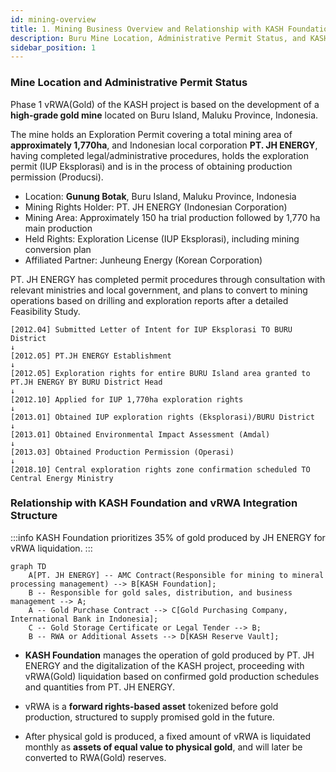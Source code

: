 ```yaml
---
id: mining-overview
title: 1. Mining Business Overview and Relationship with KASH Foundation
description: Buru Mine Location, Administrative Permit Status, and KASH Foundation's Role
sidebar_position: 1
---
```


### Mine Location and Administrative Permit Status

Phase 1 vRWA(Gold) of the KASH project is based on the development of a **high-grade gold mine** located on Buru Island, Maluku Province, Indonesia.

The mine holds an Exploration Permit covering a total mining area of **approximately 1,770ha**, and Indonesian local corporation **PT. JH ENERGY**, having completed legal/administrative procedures, holds the exploration permit (IUP Eksplorasi) and is in the process of obtaining production permission (Producsi).

- Location: **Gunung Botak**, Buru Island, Maluku Province, Indonesia
- Mining Rights Holder: PT. JH ENERGY (Indonesian Corporation)
- Mining Area: Approximately 150 ha trial production followed by 1,770 ha main production
- Held Rights: Exploration License (IUP Eksplorasi), including mining conversion plan
- Affiliated Partner: Junheung Energy (Korean Corporation)

PT. JH ENERGY has completed permit procedures through consultation with relevant ministries and local government, and plans to convert to mining operations based on drilling and exploration reports after a detailed Feasibility Study.

```
[2012.04] Submitted Letter of Intent for IUP Eksplorasi TO BURU District
↓
[2012.05] PT.JH ENERGY Establishment
↓
[2012.05] Exploration rights for entire BURU Island area granted to PT.JH ENERGY BY BURU District Head
↓
[2012.10] Applied for IUP 1,770ha exploration rights
↓
[2013.01] Obtained IUP exploration rights (Eksplorasi)/BURU District
↓
[2013.01] Obtained Environmental Impact Assessment (Amdal)
↓
[2013.03] Obtained Production Permission (Operasi)
↓
[2018.10] Central exploration rights zone confirmation scheduled TO Central Energy Ministry
```

### Relationship with KASH Foundation and vRWA Integration Structure

:::info
KASH Foundation prioritizes 35% of gold produced by JH ENERGY for vRWA liquidation.
::: 

```mermaid
graph TD
    A[PT. JH ENERGY] -- AMC Contract(Responsible for mining to mineral processing management) --> B[KASH Foundation];
    B -- Responsible for gold sales, distribution, and business management --> A;
    A -- Gold Purchase Contract --> C[Gold Purchasing Company, International Bank in Indonesia];
    C -- Gold Storage Certificate or Legal Tender --> B;
    B -- RWA or Additional Assets --> D[KASH Reserve Vault];
```

- **KASH Foundation** manages the operation of gold produced by PT. JH ENERGY and the digitalization of the KASH project, proceeding with vRWA(Gold) liquidation based on confirmed gold production schedules and quantities from PT. JH ENERGY.

- vRWA is a **forward rights-based asset** tokenized before gold production, structured to supply promised gold in the future.

- After physical gold is produced, a fixed amount of vRWA is liquidated monthly as **assets of equal value to physical gold**, and will later be converted to RWA(Gold) reserves.

<!-- ---
id: mining-overview
title: 1. 광산 사업 개요와 KASH 재단과의 관계
description: 부루 광산 위치, 행정 인허가 상태 및 KASH 재단의 역할
sidebar_position: 1
---

### 광산 위치와 행정 인허가 상태

KASH 프로젝트의 1기 vRWA(Gold)는 인도네시아 말루쿠주 부루섬(Buru Island)에 위치한 **고품위 금광 개발**을 실물 기반으로 합니다.

해당 광산은 총 **약 1,770ha** 규모의 채굴 권역(Exploration Permit)을 보유하고 있으며,
법적/행정적 절차를 마친 인도네시아 현지 법인 **PT. JH ENERGY**가 탐사권(IUP Eksplorasi)을 보유하고 생산허가권(Producsi) 취득 절자 진행 중에 있습니다.

- 위치: **Gunung Botak**, Buru Island, Maluku Province, Indonesia
- 채굴권 보유사: PT. JH ENERGY (인도네시아 법인)
- 채굴 면적: 약 150 ha 시험 생산 후 1,770 ha 본 생산
- 보유권한: 탐사 라이선스 (IUP Eksplorasi), 채굴 전환 계획 포함
- 연계 파트너사: 준흥에너지(한국 법인)

PT. JH ENERGY는 관련 부처 및 지방정부와의 협의를 통해 인허가 절차를 완료하고,
정밀 탐사(Feasibility Study) 후 시추 및 탐사 보고서를 기반으로 채굴 전환을 계획 중입니다.

```
[2012.04] IUP Eksplorasi 신청 의향서 제출 TO BURU군
↓
[2012.05] PT.JH ENERGY 설립 
↓
[2012.05] PT.JH ENERGY에 BURU 섬 전 지역에 대한 탐사권 부여 BY BURU군수
↓
[2012.10] IUP 1,770ha 탐사권 신청
↓
[2013.01] IUP 탐사권(Eksplorasi) 취득/BURU 군
↓
[2013.01] 환경영향평가(Amdal) 취득
↓
[2013.03] 생산허가(Operasi) 취득
↓
[2018.10] 중앙탐사권 구역 확정 예정 TO 중앙에너지부
```

### KASH 재단과의 관계 및 vRWA 연동 구조

:::info
KASH 재단은 AMC 계약을 통해 JH ENERGY가 생산한 금의 35%를 우선적으로 vRWA 청산에 사용합니다.
:::

~~~mermaid
graph TD
~~~

- **KASH 재단**은 PT. JH ENERGY 가 생산한 금에 대한 운영과 KASH 프로젝트의 디지털 자산화를 담당하며,
    PT. JH ENERGY로부터 확정된 금 생산 일정과 분량을 기준으로 vRWA(Gold) 청산을 진행합니다.
    
- vRWA는 금 생산 전 토큰화된 **선도권 기반 자산**으로,
    약속된 금을 미래에 공급하는 구조입니다.
    
- 실물 금이 생산된 이후, 매월 일정량의 vRWA가 **실물 금과 동일 가치의 자산**으로 청산되며,
    추후 RWA(Gold)로 리저브 전환됩니다. -->